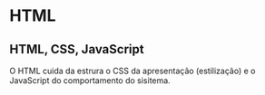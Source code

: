 # HTML



## HTML, CSS, JavaScript
O HTML cuida da estrura o CSS da apresentação (estilização) e o JavaScript do comportamento do sisitema.